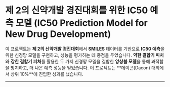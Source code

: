 # 제 2의 신약개발 경진대회를 위한 IC50 예측 모델 (IC50 Prediction Model for New Drug Development)

이 프로젝트는 **제 2의 신약개발 경진대회**에서 **SMILES** 데이터를 기반으로 **IC50 예측**을 위한 신경망 모델을 구현하고, 성능을 평가하는 데 중점을 두었습니다. **약한 결합기 피처**와 **강한 결합기 피처**를 활용한 두 가지 신경망 모델을 결합한 **앙상블 모델**을 통해 과적합을 방지하고, 더 나은 예측 성능을 얻었습니다. 이 프로젝트는 **데이콘(Dacon) 대회에서 상위 10%**에 진입한 성과를 냈습니다.

---
